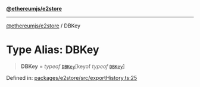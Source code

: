 [**@ethereumjs/e2store**](../README.md)

***

[@ethereumjs/e2store](../README.md) / DBKey

# Type Alias: DBKey

> **DBKey** = *typeof* [`DBKey`](../variables/DBKey.md)\[keyof *typeof* [`DBKey`](../variables/DBKey.md)\]

Defined in: [packages/e2store/src/exportHistory.ts:25](https://github.com/ethereumjs/ethereumjs-monorepo/blob/master/packages/e2store/src/exportHistory.ts#L25)
